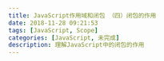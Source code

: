 ```yaml
---
title: JavaScript作用域和闭包 （四）闭包的作用
date: 2018-11-28 09:21:53
tags: [JavaScript, Scope]
categories: [JavaScript, 未完成]
description: 理解JavaScript中的闭包的作用
---
```

